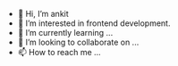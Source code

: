 - 👋 Hi, I’m ankit
- 👀 I’m interested in frontend development.
- 🌱 I’m currently learning ...
- 💞️ I’m looking to collaborate on ...
- 📫 How to reach me ...

<!---
ad8077/ad8077 is a ✨ special ✨ repository because its `README.md` (this file) appears on your GitHub profile.
You can click the Preview link to take a look at your changes.
--->
